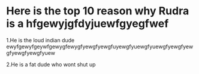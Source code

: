 <h1>Here is the top 10 reason why Rudra is a hfgewyjgfdyjuewfgyegfwef</h1>
<p>1.He is the loud indian dude ewyfgewyfgeywfgewygfewygfyewgfyewgfuyewgfyuewgfyuewgfyewgfyewgfyewgfyewgfyuew</p>
<p>2.He is a fat dude who wont shut up</p>
